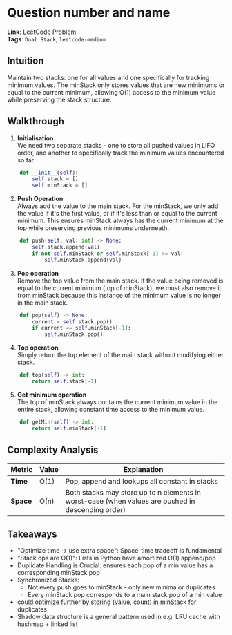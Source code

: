 # Question number and name
**Link**: [LeetCode Problem](https://leetcode.com/problems/min-stack)  
**Tags**: `Dual Stack`, `leetcode-medium`
## Intuition
Maintain two stacks: one for all values and one specifically for tracking minimum values. The minStack only stores values that are new minimums or equal to the current minimum, allowing O(1) access to the minimum value while preserving the stack structure.

## Walkthrough
1. **Initialisation**<br>
We need two separate stacks - one to store all pushed values in LIFO order, and another to specifically track the minimum values encountered so far.
```python
    def __init__(self):
        self.stack = []
        self.minStack = []
```
2. **Push Operation**<br>
Always add the value to the main stack. For the minStack, we only add the value if it's the first value, or if it's less than or equal to the current minimum. This ensures minStack always has the current minimum at the top while preserving previous minimums underneath.
```python
    def push(self, val: int) -> None:
        self.stack.append(val)
        if not self.minStack or self.minStack[-1] >= val:
            self.minStack.append(val)
```
3. **Pop operation**<br>
Remove the top value from the main stack. If the value being removed is equal to the current minimum (top of minStack), we must also remove it from minStack because this instance of the minimum value is no longer in the main stack.
```python
    def pop(self) -> None:
        current = self.stack.pop()
        if current == self.minStack[-1]:
            self.minStack.pop()
```
4. **Top operation**<br>
Simply return the top element of the main stack without modifying either stack.
```python
    def top(self) -> int:
        return self.stack[-1]
```
5. **Get minimum operation**<br>
The top of minStack always contains the current minimum value in the entire stack, allowing constant time access to the minimum value.
```python
    def getMin(self) -> int:
        return self.minStack[-1]
```


## Complexity Analysis 
| Metric  | Value | Explanation |  
|---------|-------|-------------|  
| **Time**  | O(1) | Pop, append and lookups all constant in stacks |  
| **Space** | O(n) | Both stacks may store up to n elements in worst-case (when values are pushed in descending order) |  

## Takeaways
- "Optimize time -> use extra space": Space-time tradeoff is fundamental
- "Stack ops are O(1)": Lists in Python have amortized O(1) append/pop
- Duplicate Handling is Crucial: ensures each pop of a min value has a corresponding minStack pop
- Synchronized Stacks: 
  - Not every push goes to minStack - only new minima or duplicates
  - Every minStack pop corresponds to a main stack pop of a min value
- could optimize further by storing (value, count) in minStack for duplicates
- Shadow data structure is a general pattern used in e.g. LRU cache with hashmap + linked list